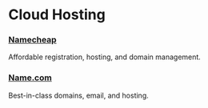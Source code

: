 # Cloud Hosting

<a href="https://nc.me/"><h3>Namecheap</h3></a>
Affordable registration, hosting, and domain management.

<a href="https://www.name.com/"><h3>Name.com</h3></a>
Best-in-class domains, email, and hosting.
